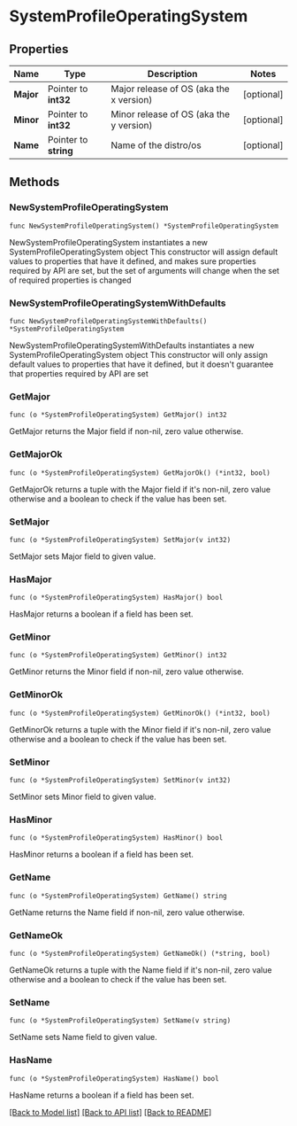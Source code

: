 # SystemProfileOperatingSystem

## Properties

Name | Type | Description | Notes
------------ | ------------- | ------------- | -------------
**Major** | Pointer to **int32** | Major release of OS (aka the x version) | [optional] 
**Minor** | Pointer to **int32** | Minor release of OS (aka the y version) | [optional] 
**Name** | Pointer to **string** | Name of the distro/os | [optional] 

## Methods

### NewSystemProfileOperatingSystem

`func NewSystemProfileOperatingSystem() *SystemProfileOperatingSystem`

NewSystemProfileOperatingSystem instantiates a new SystemProfileOperatingSystem object
This constructor will assign default values to properties that have it defined,
and makes sure properties required by API are set, but the set of arguments
will change when the set of required properties is changed

### NewSystemProfileOperatingSystemWithDefaults

`func NewSystemProfileOperatingSystemWithDefaults() *SystemProfileOperatingSystem`

NewSystemProfileOperatingSystemWithDefaults instantiates a new SystemProfileOperatingSystem object
This constructor will only assign default values to properties that have it defined,
but it doesn't guarantee that properties required by API are set

### GetMajor

`func (o *SystemProfileOperatingSystem) GetMajor() int32`

GetMajor returns the Major field if non-nil, zero value otherwise.

### GetMajorOk

`func (o *SystemProfileOperatingSystem) GetMajorOk() (*int32, bool)`

GetMajorOk returns a tuple with the Major field if it's non-nil, zero value otherwise
and a boolean to check if the value has been set.

### SetMajor

`func (o *SystemProfileOperatingSystem) SetMajor(v int32)`

SetMajor sets Major field to given value.

### HasMajor

`func (o *SystemProfileOperatingSystem) HasMajor() bool`

HasMajor returns a boolean if a field has been set.

### GetMinor

`func (o *SystemProfileOperatingSystem) GetMinor() int32`

GetMinor returns the Minor field if non-nil, zero value otherwise.

### GetMinorOk

`func (o *SystemProfileOperatingSystem) GetMinorOk() (*int32, bool)`

GetMinorOk returns a tuple with the Minor field if it's non-nil, zero value otherwise
and a boolean to check if the value has been set.

### SetMinor

`func (o *SystemProfileOperatingSystem) SetMinor(v int32)`

SetMinor sets Minor field to given value.

### HasMinor

`func (o *SystemProfileOperatingSystem) HasMinor() bool`

HasMinor returns a boolean if a field has been set.

### GetName

`func (o *SystemProfileOperatingSystem) GetName() string`

GetName returns the Name field if non-nil, zero value otherwise.

### GetNameOk

`func (o *SystemProfileOperatingSystem) GetNameOk() (*string, bool)`

GetNameOk returns a tuple with the Name field if it's non-nil, zero value otherwise
and a boolean to check if the value has been set.

### SetName

`func (o *SystemProfileOperatingSystem) SetName(v string)`

SetName sets Name field to given value.

### HasName

`func (o *SystemProfileOperatingSystem) HasName() bool`

HasName returns a boolean if a field has been set.


[[Back to Model list]](../README.md#documentation-for-models) [[Back to API list]](../README.md#documentation-for-api-endpoints) [[Back to README]](../README.md)


